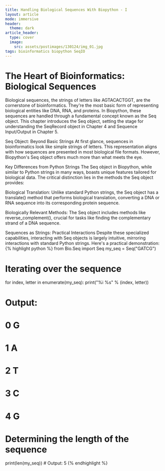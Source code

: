 ```yaml
---
title: Handling Biological Sequences With Biopython - I
layout: article
mode: immersive
header:
  theme: dark
article_header:
  type: cover
  image:
    src: assets/postimages/130124/img_01.jpg
tags: bioinformatics biopython SeqIO
---
```

# The Heart of Bioinformatics: Biological Sequences
Biological sequences, the strings of letters like AGTACACTGGT, are the cornerstone of bioinformatics. They're the most basic form of representing biological entities like DNA, RNA, and proteins. In Biopython, these sequences are handled through a fundamental concept known as the Seq object. This chapter introduces the Seq object, setting the stage for understanding the SeqRecord object in Chapter 4 and Sequence Input/Output in Chapter 5.

Seq Object: Beyond Basic Strings
At first glance, sequences in bioinformatics look like simple strings of letters. This representation aligns with how sequences are presented in most biological file formats. However, Biopython's Seq object offers much more than what meets the eye.

Key Differences from Python Strings
The Seq object in Biopython, while similar to Python strings in many ways, boasts unique features tailored for biological data. The critical distinction lies in the methods the Seq object provides:

Biological Translation: Unlike standard Python strings, the Seq object has a translate() method that performs biological translation, converting a DNA or RNA sequence into its corresponding protein sequence.

Biologically Relevant Methods: The Seq object includes methods like reverse_complement(), crucial for tasks like finding the complementary strand of a DNA sequence.

Sequences as Strings: Practical Interactions
Despite these specialized capabilities, interacting with Seq objects is largely intuitive, mirroring interactions with standard Python strings. Here's a practical demonstration:
{% highlight python %}
from Bio.Seq import Seq
my_seq = Seq("GATCG")

# Iterating over the sequence
for index, letter in enumerate(my_seq):
    print("%i %s" % (index, letter))

# Output:
# 0 G
# 1 A
# 2 T
# 3 C
# 4 G

# Determining the length of the sequence
print(len(my_seq))  # Output: 5
{% endhighlight %}
